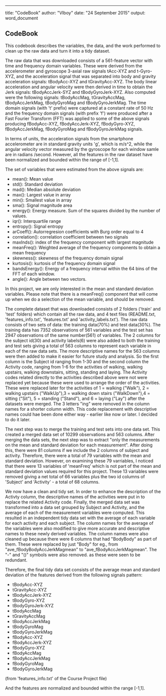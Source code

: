 ---
title: "CodeBook"
author: "VIboy"
date: "24 September 2015"
output: word_document


## CodeBook

This codebook describes the variables, the data, and the work performed to clean up the raw data and turn it into a tidy dataset.

The raw data that was downloaded consists of a 561-feature vector with time and frequency domain variables. These were derived from the accelerometer and gyroscope 3-axial raw signals tAcc-XYZ and t-Gyro-XYZ, and the acceleration signal that was separated into body and gravity acceleration signals: tBodyAcc-XYZ and tGravityAcc-XYZ. The body linear acceleration and angular velocity were then derived in time to obtain the Jerk signals: tBodyAccJerk-SYZ and tBodyGyroJerk-XYZ. Also computed were the following signals: tBodyAccMag, tGravityAccMag, tBodyAccJerkMag, tBodyGyroMag and tBodyGyroJerkMag. The time domain signals (with 't' prefix) were captured at a constant rate of 50 Hz and the frequency domain signals (with prefix 'f') were produced after a Fast Fourier Transform (FFT) was applied to some of the above signals producing fBodyAcc-XYZ, fBodyAccJerk-XYZ, fBodyGyro-XYZ, fBodyAccJerkMag, fBodyGyroMag and fBodyGyroJerkMag signals.

In terms of units, the acceleration signals from the smartphone accelerometer are in standard gravity units 'g', which is m/s^2, while the angular velocity vector measured by the gyroscope for each window samle are in radians /second. However, all the features in the raw dataset have been normalized and bounded within the range of [-1,1].

The set of variables that were estimated from the above signals are:

* mean(): Mean value
* std(): Standard deviation
* mad(): Median absolute deviation 
* max(): Largest value in array
* min(): Smallest value in array
* sma(): Signal magnitude area
* energy(): Energy measure. Sum of the squares divided by the number of values. 
* iqr(): Interquartile range 
* entropy(): Signal entropy
* arCoeff(): Autorregresion coefficients with Burg order equal to 4
* correlation(): correlation coefficient between two signals
* maxInds(): index of the frequency component with largest magnitude
* meanFreq(): Weighted average of the frequency components to obtain a mean frequency
* skewness(): skewness of the frequency domain signal 
* kurtosis(): kurtosis of the frequency domain signal 
* bandsEnergy(): Energy of a frequency interval within the 64 bins of the FFT of each window.
* angle(): Angle between two vectors.

In this project, we are only interested in the mean and standard deviation variables. Please note that there is a meanFreq() component that will come up when we do a selection of the mean variable, and should be removed.

The complete dataset that was downloaded consists of 2 folders ('train' and 'test' folders) which contain all the raw data, and 4 text files (README.txt, 'features_info.txt', 'features.txt' and 'activity_labels.txt'). The raw data consists of two sets of data: the training data(70%) and test data(30%). The training data has 7352 observations of 561 variables and the test set has 2947 observations of the same number(561) of variables. The 2 columns for the subject id(30) and activity labels(6) were also added to both the training and test sets giving a total of 563 columns to represent each variable in each of the raw data sets. The more descriptive names for the 563 columns were then added to make it easier for future study and analysis. So the first column is the Subject id ranging from 1-30 and the second column the Activity code, ranging from 1-6 for the activities of walking, walking upstairs, walking downstairs, sitting, standing and laying. The Activity codes related directly to the activities described above were not were replaced yet because these were used to arrange the order of the activities. These were replaced later for the activities of 1 = walking ("Walk"), 2 = walking upstairs ("WalkUp"),3 = walking down stairs ("WalkDown"),4 = sitting ("Sit"), 5 = standing ("Stand"), and 6 = laying ("Lay") after the datasets were merged. The 3 letters "ing" were removed in the column names for a shorter column width. This code replacement with descriptive names could hae been done either way - earlier like now or later. I decided to do it later.

The next step was to merge the training and test sets into one data set. This created a merged data set of 10299 observations and 563 columns. After merging the data sets, the next step was to extract "only the measurements on the mean and standard deviation for each measurement". After doing this, there were 81 columns if we include the 2 columns of subject and activity. Therefore, there were a total of 79 variables with the mean and standard deviation. However, on examining these 79 varriables, I noticed that there were 13 variables of 'meanFreq' which is not part of the mean and standard deviation values required for this project. These 13 variables were removed giving a net total of 66 variables plus the two id columns of 'Subject' and 'Activity' - a total of 68 columns.

We now have a clean and tidy set. In order to enhance the description of the Activty column, the descriptive names of the activities were put in to replace the related Activity code. Finally, the merged data set was transformed into a data set grouped by Subject and Activity, and the average of each of the measurement variables were computed. This resulted in an independent tidy data set with the average of each variable for each activity and each subject. The column names for the average of the variables were also modified to give more accurate and descriptive names to these newly derived variables. The column names were also cleaned up because there were 6 columns that had "BodyBody" as part of them. These were replaced by just "Body" for eg., from "ave_fBodyBodyAccJerkMagmean" to "ave_fBodyAccJerkMagmean". The "-" and "()" symbols were also removed. as these were seen to be redundant.

Therefore, the final tidy data set consists of the average mean and standard deviation of the features derived from the following signals pattern:

* tBodyAcc-XYZ
* tGravityAcc-XYZ
* tBodyAccJerk-XYZ
* tBodyGyro-XYZ
* tBodyGyroJerk-XYZ
* tBodyAccMag
* tGravityAccMag
* tBodyAccJerkMag
* tBodyGyroMag
* tBodyGyroJerkMag
* fBodyAcc-XYZ
* fBodyAccJerk-XYZ
* fBodyGyro-XYZ
* fBodyAccMag
* fBodyAccJerkMag
* fBodyGyroMag
* fBodyGyroJerkMag

(from 'features_info.txt' of the Course Project file)

And the features are normalized and bounded within the range [-1,1].

